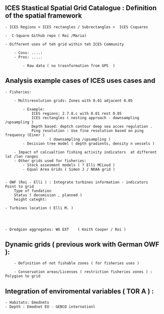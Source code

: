 ## ICES Stastical Spatial Grid Catalogue  : Definition of the  spatial framework

	- ICES Regions > ICES rectangles / Subrectangles >  ICES Csquares

	-  C-Square Github repo ( Roi /Maria) 

	- Different uses of teh grid within teh ICES Community 

 		- Cons: ....: 
		- Pros: .....

			- Raw data ( no trasnformation from GPS  ) 


## Analysis example cases of ICES uses cases and 
	

	- Fisheries: 

		- Multiresolution grids: Zones with 0.01 adjacent 0.05

			- Example:
				ICES regions: 2.7.8.c with 0.01 rest 0.05 
				ICES rectangles ( nesting approach - downsampling /upsampling ) 
				Depth based: deptch contour deep sea acces regulation . 
				Ping resolution : Use fine resolution based on ping frequency (Einer )
						( downsampling /upsampling ) 
			- Decision tree model ( depth gradients, density n vessels ) 
				
		- Impact of calcualtion fishing activity indicators  at different lat /lon ranges
  		- Other grids used for fisheries: 
			- Stock assesment models ( ? Elli MCLoud ) 
			- Equal Area Grids ( Simon J / NOAA grid ) 


	- OWF (Roi - Elli ) : Integrate turbines information - indicators  Point to grid
		Type of fundation
		Status ( decomision , planned ) 
		height categht: 

	- Turbines location ( Elli M. ) 
	

 

	- Dredgion aggregates: WG EXT 	 ( Keith Cooper / Roi ) 


## Dynamic grids ( previous work with German OWF ): 
		
		- Definition of not fishable zones ( for fisheries uses ) 

		- Conservation areas/Licenses ( restriction fisheries zones ) : Polygion to grid
	 

 


## Integration of enviromental variables ( TOR A ) : 

	- Habitats: Emodnets
	- Depth : Emodnet EU - GEBCO internationl

